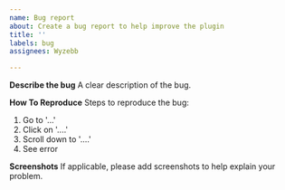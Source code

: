 ```yaml
---
name: Bug report
about: Create a bug report to help improve the plugin
title: ''
labels: bug
assignees: Wyzebb

---
```


**Describe the bug**
A clear description of the bug.

**How To Reproduce**
Steps to reproduce the bug:
1. Go to '...'
2. Click on '....'
3. Scroll down to '....'
4. See error

**Screenshots**
If applicable, please add screenshots to help explain your problem.
